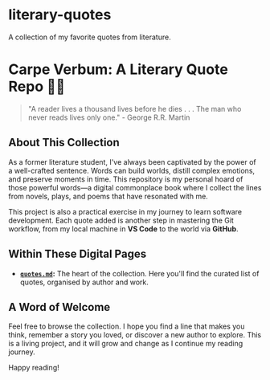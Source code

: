 # literary-quotes
A collection of my favorite quotes from literature.
# Carpe Verbum: A Literary Quote Repo 📖✨

> "A reader lives a thousand lives before he dies . . . The man who never reads lives only one." - George R.R. Martin

## About This Collection

As a former literature student, I've always been captivated by the power of a well-crafted sentence. Words can build worlds, distill complex emotions, and preserve moments in time. This repository is my personal hoard of those powerful words—a digital commonplace book where I collect the lines from novels, plays, and poems that have resonated with me.

This project is also a practical exercise in my journey to learn software development. Each quote added is another step in mastering the Git workflow, from my local machine in **VS Code** to the world via **GitHub**.

## Within These Digital Pages

* **[`quotes.md`](quotes.md):** The heart of the collection. Here you'll find the curated list of quotes, organised by author and work.

## A Word of Welcome

Feel free to browse the collection. I hope you find a line that makes you think, remember a story you loved, or discover a new author to explore. This is a living project, and it will grow and change as I continue my reading journey.

Happy reading!